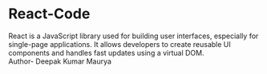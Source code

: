 # React-Code
React is a JavaScript library used for building user interfaces, especially for single-page applications. It allows developers to create reusable UI components and handles fast updates using a virtual DOM.
<br>
Author- Deepak Kumar Maurya

